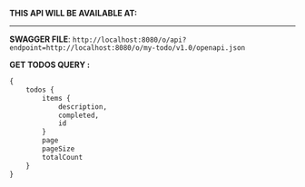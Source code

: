 **THIS API WILL BE AVAILABLE AT:**  <hr>


**SWAGGER FILE**: ```http://localhost:8080/o/api?endpoint=http://localhost:8080/o/my-todo/v1.0/openapi.json```

**GET TODOS QUERY :**
```graphql
{
    todos {
        items {
            description,
            completed,
            id
        }
        page
        pageSize
        totalCount
    }
}

